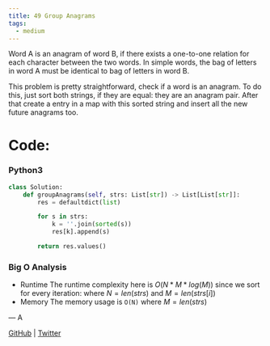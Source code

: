 ```yaml
---
title: 49 Group Anagrams
tags:
  - medium
---
```


Word A is an anagram of word B, if there exists a one-to-one relation for each character between the two words. In simple words, the bag of letters in word A must be identical to bag of letters in word B.

This problem is pretty straightforward, check if a word is an anagram. To do this, just sort both strings, if they are equal: they are an anagram pair. After that create a entry in a map with this sorted string and insert all the new future anagrams too.

# Code:

### Python3

```python
class Solution:
    def groupAnagrams(self, strs: List[str]) -> List[List[str]]:
        res = defaultdict(list)

        for s in strs:
            k = ''.join(sorted(s))
            res[k].append(s)

        return res.values()
```

### Big O Analysis

- Runtime
  The runtime complexity here is $O(N * M * log (M))$ since we sort for every iteration: where $N = len(strs)$ and $M = len(strs[i])$
- Memory
  The memory usage is `O(N)` where $M = len(strs)$

— A

[GitHub](https://github.com/athkdev) | [Twitter](https://twitter.com/athkdev)

